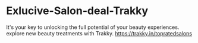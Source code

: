 # Exlucive-Salon-deal-Trakky
It's your key to unlocking the full potential of your beauty experiences. explore new beauty  treatments with Trakky.  https://trakky.in/topratedsalons 
